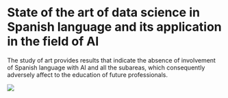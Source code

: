 

# State of the art of data science in Spanish language and its application in the field of AI
The study of art provides results that indicate the absence of involvement of Spanish language with AI and all the subareas, which consequently adversely affect to the education of future professionals.
<html>
 <img src="https://assets.pubpub.org/wv8224wj/51613562340719.png"></img>
